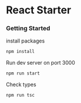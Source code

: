 # React Starter

### Getting Started

install packages

```bash
npm install
```

Run dev server on port 3000

```bash
npm run start
```

Check types

```bash
npm run tsc
```
